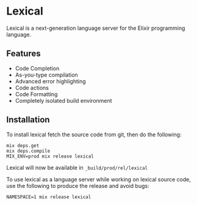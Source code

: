 # Lexical

Lexical is a next-generation language server for the Elixir programming language.

## Features

  * Code Completion
  * As-you-type compilation
  * Advanced error highlighting
  * Code actions
  * Code Formatting
  * Completely isolated build environment
  
## Installation
To install lexical fetch the source code from git, then do the following:

 ```
 mix deps.get
 mix deps.compile
 MIX_ENV=prod mix release lexical
 ```
 
 Lexical will now be available in `_build/prod/rel/lexical`
 
To use lexical as a language server while working on lexical source code,
use the following to produce the release and avoid bugs:

 ```
 NAMESPACE=1 mix release lexical
 ```

